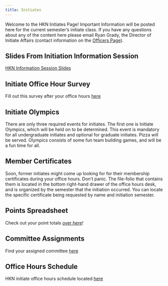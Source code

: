 ```yaml
---
title: Initiates
---
```


Welcome to the HKN Initiates Page! Important Information will be posted here for the current semester’s initiate class. If you have any questions about any of the content here please email Ryan Grady, the Director of Initiate Affairs (contact information on the [Officers Page](/about#officers)).

Slides From Initiation Information Session
---
[HKN Information Session Slides](/assets/files/HKNInfoSessionSp16.pdf)

Initiate Office Hour Survey
---------------------------
Fill out this survey after your office hours [here](https://docs.google.com/a/illinois.edu/forms/d/1REVM75sKlwYqN_jC_8vZb0j6nx5ynMo6CHO69Nic0BU/viewform)

Initiate Olympics
---
There are only three required events for initiates. The first one is Initiate Olympics, which will be held on to be determined. This event is mandatory for all undergraduate initiates and optional for graduate initiates. Pizza will be served. Olympics consists of some fun team building games, and will be a fun time for all.

Member Certificates
---
Soon, former initiates might come up looking for for their membership certificates during your office hours. Don’t panic. The file-folio that contains them is located in the bottom right-hand drawer of the office hours desk, and is organized by the semester that the initiation occurred. You can locate the specific certificate being requested by name and initiation semester.

Points Spreadsheet
---
Check out your point totals [over here](https://docs.google.com/spreadsheets/d/1xfLOlK13k8DCuZm-3t8qtOVLj25_zB79UESxmbyIMIE)!

Committee Assignments
---------------------
Find your assigned committee [here](https://docs.google.com/spreadsheets/d/1sseb_rQL61SuDOwQdHZz1xqGn1NwC5mZ4qYlO0HrdzA/)

Office Hours Schedule
---------------------
HKN initiate office hours schedule located [here](https://docs.google.com/spreadsheets/d/13j-zPGrA2uUiA3b3qtzgqirjb3SqN5DnKFzT4GdmeM8)